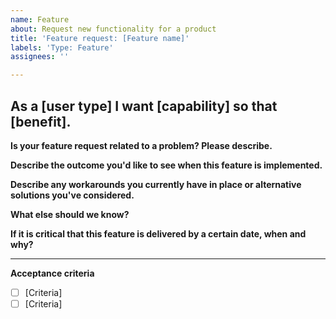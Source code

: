 ```yaml
---
name: Feature
about: Request new functionality for a product
title: 'Feature request: [Feature name]'
labels: 'Type: Feature'
assignees: ''

---
```


## As a [user type] I want [capability] so that [benefit].


**Is your feature request related to a problem? Please describe.**
<!-- E.g. "I'm always frustrated when ___," --> 



**Describe the outcome you'd like to see when this feature is implemented.**
<!-- E.g. "I will have data to inform ___ decisions," or "Our team will be able to ___ more efficiently/effectively/safely." -->


**Describe any workarounds you currently have in place or alternative solutions you've considered.**


**What else should we know?**
<!-- Is there context or background information we should be aware of? Are there examples of successful solutions we can look at? -->


**If it is critical that this feature is delivered by a certain date, when and why?**


<!-- Add a 'Need' label to designate the importance of this feature to the user -->

---
**Acceptance criteria**
<!-- Each feature should have at least one acceptance criteria. Acceptance criteria should have a clear Pass/Fail outcome and specify the result (what) rather than approach (how). 

Here is an example: https://github.com/cityofaustin/atd-data-tech/issues/1310

For further info see https://agileforgrowth.com/blog/acceptance-criteria-checklist/. -->
- [ ] [Criteria]
- [ ] [Criteria]
